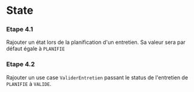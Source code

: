 # State

### Etape 4.1

Rajouter un état lors de la planification d'un entretien.
Sa valeur sera par défaut égale à `PLANIFIE`

### Etape 4.2

Rajouter un use case `ValiderEntretien` passant le status de l'entretien de `PLANIFIE` à `VALIDE`.
